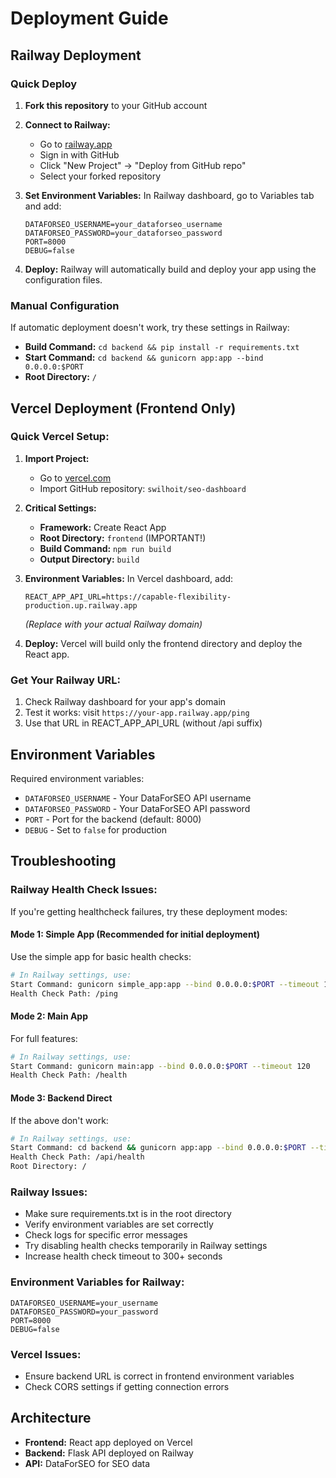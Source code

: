 # Deployment Guide

## Railway Deployment

### Quick Deploy

1. **Fork this repository** to your GitHub account

2. **Connect to Railway:**
   - Go to [railway.app](https://railway.app)
   - Sign in with GitHub
   - Click "New Project" → "Deploy from GitHub repo"
   - Select your forked repository

3. **Set Environment Variables:**
   In Railway dashboard, go to Variables tab and add:
   ```
   DATAFORSEO_USERNAME=your_dataforseo_username
   DATAFORSEO_PASSWORD=your_dataforseo_password
   PORT=8000
   DEBUG=false
   ```

4. **Deploy:**
   Railway will automatically build and deploy your app using the configuration files.

### Manual Configuration

If automatic deployment doesn't work, try these settings in Railway:

- **Build Command:** `cd backend && pip install -r requirements.txt`
- **Start Command:** `cd backend && gunicorn app:app --bind 0.0.0.0:$PORT`
- **Root Directory:** `/`

## Vercel Deployment (Frontend Only)

### Quick Vercel Setup:

1. **Import Project:**
   - Go to [vercel.com](https://vercel.com)
   - Import GitHub repository: `swilhoit/seo-dashboard`

2. **Critical Settings:**
   - **Framework:** Create React App
   - **Root Directory:** `frontend` (IMPORTANT!)
   - **Build Command:** `npm run build`
   - **Output Directory:** `build`

3. **Environment Variables:**
   In Vercel dashboard, add:
   ```
   REACT_APP_API_URL=https://capable-flexibility-production.up.railway.app
   ```
   *(Replace with your actual Railway domain)*

4. **Deploy:**
   Vercel will build only the frontend directory and deploy the React app.

### Get Your Railway URL:
1. Check Railway dashboard for your app's domain
2. Test it works: visit `https://your-app.railway.app/ping`
3. Use that URL in REACT_APP_API_URL (without /api suffix)

## Environment Variables

Required environment variables:

- `DATAFORSEO_USERNAME` - Your DataForSEO API username
- `DATAFORSEO_PASSWORD` - Your DataForSEO API password
- `PORT` - Port for the backend (default: 8000)
- `DEBUG` - Set to `false` for production

## Troubleshooting

### Railway Health Check Issues:

If you're getting healthcheck failures, try these deployment modes:

#### Mode 1: Simple App (Recommended for initial deployment)
Use the simple app for basic health checks:
```bash
# In Railway settings, use:
Start Command: gunicorn simple_app:app --bind 0.0.0.0:$PORT --timeout 120
Health Check Path: /ping
```

#### Mode 2: Main App
For full features:
```bash
# In Railway settings, use:
Start Command: gunicorn main:app --bind 0.0.0.0:$PORT --timeout 120
Health Check Path: /health
```

#### Mode 3: Backend Direct
If the above don't work:
```bash
# In Railway settings, use:
Start Command: cd backend && gunicorn app:app --bind 0.0.0.0:$PORT --timeout 120
Health Check Path: /api/health
Root Directory: /
```

### Railway Issues:
- Make sure requirements.txt is in the root directory
- Verify environment variables are set correctly
- Check logs for specific error messages
- Try disabling health checks temporarily in Railway settings
- Increase health check timeout to 300+ seconds

### Environment Variables for Railway:
```
DATAFORSEO_USERNAME=your_username
DATAFORSEO_PASSWORD=your_password
PORT=8000
DEBUG=false
```

### Vercel Issues:
- Ensure backend URL is correct in frontend environment variables
- Check CORS settings if getting connection errors

## Architecture

- **Frontend:** React app deployed on Vercel
- **Backend:** Flask API deployed on Railway
- **API:** DataForSEO for SEO data